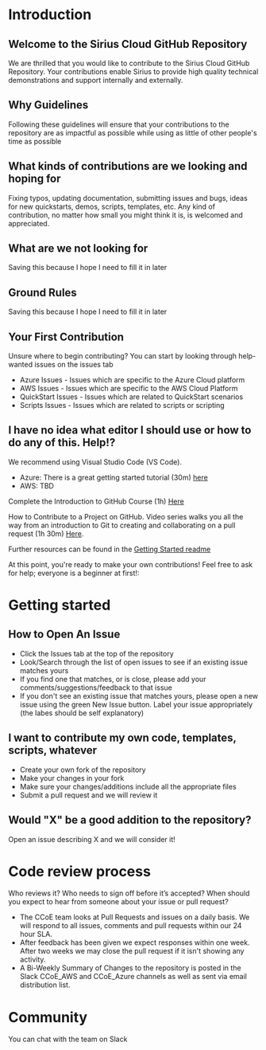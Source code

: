 # Introduction

## Welcome to the Sirius Cloud GitHub Repository

We are thrilled that you would like to contribute to the Sirius Cloud GitHub Repository.  Your contributions enable Sirius to provide high quality technical demonstrations and support internally and externally.

## Why Guidelines

Following these guidelines will ensure that your contributions to the repository are as impactful as possible while using as little of other people's time as possible

## What kinds of contributions are we looking and hoping for

Fixing typos, updating documentation, submitting issues and bugs, ideas for new quickstarts, demos, scripts, templates, etc.  Any kind of contribution, no matter how small you might think it is, is welcomed and appreciated.

## What are we not looking for

Saving this because I hope I need to fill it in later

## Ground Rules

Saving this because I hope I need to fill it in later

## Your First Contribution

Unsure where to begin contributing? You can start by looking through help-wanted issues on the issues tab
* Azure Issues - Issues which are specific to the Azure Cloud platform
* AWS Issues - Issues which are specific to the AWS Cloud Platform
* QuickStart Issues - Issues which are related to QuickStart scenarios
* Scripts Issues - Issues which are related to scripts or scripting

## I have no idea what editor I should use or how to do any of this.  Help!?

We recommend using Visual Studio Code (VS Code).  
 * Azure:  There is a great getting started tutorial (30m) [here](https://azurecitadel.github.io/guides/vscode/)
 * AWS:  TBD

Complete the Introduction to GitHub Course (1h) [Here](https://lab.github.com/githubtraining/introduction-to-github)

How to Contribute to a Project on GitHub.  Video series walks you all the way from an introduction to Git to creating and collaborating on a pull request (1h 30m) [Here](https://egghead.io/series/how-to-contribute-to-an-open-source-project-on-github).

Further resources can be found in the [Getting Started readme](https://github.com/siriuscomputersolutions/Sirius-Cloud/blob/master/gettingstarted.md)

At this point, you're ready to make your own contributions! Feel free to ask for help; everyone is a beginner at first!:

# Getting started

## How to Open An Issue

* Click the Issues tab at the top of the repository
* Look/Search through the list of open issues to see if an existing issue matches yours
 * If you find one that matches, or is close, please add your comments/suggestions/feedback to that issue
* If you don't see an existing issue that matches yours, please open a new issue using the green New Issue button.  Label your issue appropriately (the labes should be self explanatory)

## I want to contribute my own code, templates, scripts, whatever

* Create your own fork of the repository
* Make your changes in your fork
* Make sure your changes/additions include all the appropriate files 
* Submit a pull request and we will review it

## Would "X" be a good addition to the repository?

Open an issue describing X and we will consider it!

# Code review process

Who reviews it? Who needs to sign off before it’s accepted? When should you expect to hear from someone about your issue or pull request?

* The CCoE team looks at Pull Requests and issues on a daily basis. We will respond to all issues, comments and pull requests within our 24 hour SLA.
* After feedback has been given we expect responses within one week. After two weeks we may close the pull request if it isn't showing any activity.
* A Bi-Weekly Summary of Changes to the repository is posted in the Slack CCoE_AWS and CCoE_Azure channels as well as sent via email distribution list.

# Community

You can chat with the team on Slack